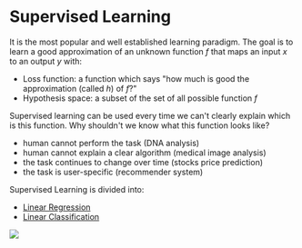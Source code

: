 
# Supervised Learning

It is the most popular and well established learning paradigm. The goal is to learn a good approximation of an unknown function $f$  that maps an input $x$ to an output $y$  with:

- Loss function: a function which says "how much is good the approximation (called $h$) of $f$?"
- Hypothesis space: a subset of the set of all possible function $f$ 

Supervised learning can be used every time we can't clearly explain which is this function. Why shouldn't we know what this function looks like? 

- human cannot perform the task (DNA analysis)
- human cannot explain a clear algorithm (medical image analysis)
- the task continues to change over time (stocks price prediction)
- the task is user-specific (recommender system)

Supervised Learning is divided into:

- [Linear Regression](01.Linear%20Regression.md) 
- [Linear Classification](02.Linear%20Classification.md) 

![](67c2f9d9f51d61faccb77447136040fb.png)




